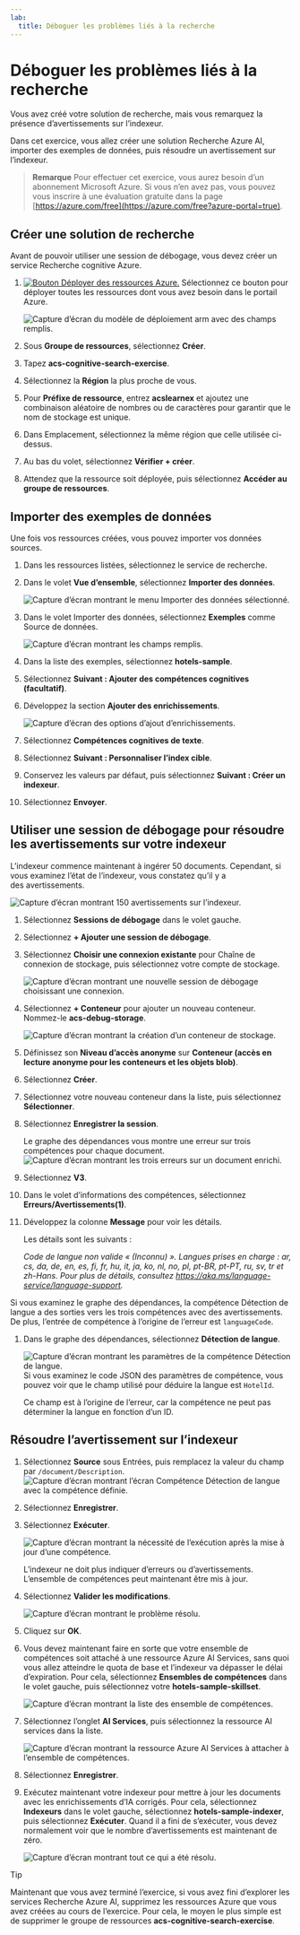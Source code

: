 ```yaml
---
lab:
  title: Déboguer les problèmes liés à la recherche
---
```


# Déboguer les problèmes liés à la recherche

Vous avez créé votre solution de recherche, mais vous remarquez la présence d’avertissements sur l’indexeur.

Dans cet exercice, vous allez créer une solution Recherche Azure AI, importer des exemples de données, puis résoudre un avertissement sur l’indexeur.

> **Remarque** Pour effectuer cet exercice, vous aurez besoin d’un abonnement Microsoft Azure. Si vous n’en avez pas, vous pouvez vous inscrire à une évaluation gratuite dans la page [https://azure.com/free](https://azure.com/free?azure-portal=true).

## Créer une solution de recherche

Avant de pouvoir utiliser une session de débogage, vous devez créer un service Recherche cognitive Azure.

1. [![Bouton Déployer des ressources Azure.](../media/08-media/deploy-azure.svg)](https://portal.azure.com/#create/Microsoft.Template/uri/https%3A%2F%2Fraw.githubusercontent.com%2FAzure-Samples%2Fazure-search-knowledge-mining%2Fmaster%2Fazuredeploy.json) Sélectionnez ce bouton pour déployer toutes les ressources dont vous avez besoin dans le portail Azure.

    ![Capture d’écran du modèle de déploiement arm avec des champs remplis.](../media/08-media/arm-template-deployment.png)

1. Sous **Groupe de ressources**, sélectionnez **Créer**.
1. Tapez **acs-cognitive-search-exercise**.
1. Sélectionnez la **Région** la plus proche de vous.
1. Pour **Préfixe de ressource**, entrez **acslearnex** et ajoutez une combinaison aléatoire de nombres ou de caractères pour garantir que le nom de stockage est unique.
1. Dans Emplacement, sélectionnez la même région que celle utilisée ci-dessus.
1. Au bas du volet, sélectionnez **Vérifier + créer**.
1. Attendez que la ressource soit déployée, puis sélectionnez **Accéder au groupe de ressources**.

## Importer des exemples de données

Une fois vos ressources créées, vous pouvez importer vos données sources.

1. Dans les ressources listées, sélectionnez le service de recherche.

1. Dans le volet **Vue d’ensemble**, sélectionnez **Importer des données**.

      ![Capture d’écran montrant le menu Importer des données sélectionné.](../media/08-media/import-data.png)

1. Dans le volet Importer des données, sélectionnez **Exemples** comme Source de données.

      ![Capture d’écran montrant les champs remplis.](../media/08-media/import-data-selection-screen-small.png)

1. Dans la liste des exemples, sélectionnez **hotels-sample**.
1. Sélectionnez **Suivant : Ajouter des compétences cognitives (facultatif)**.
1. Développez la section **Ajouter des enrichissements**.

    ![Capture d’écran des options d’ajout d’enrichissements.](../media/08-media/add-enrichments.png)

1. Sélectionnez **Compétences cognitives de texte**.
1. Sélectionnez **Suivant : Personnaliser l’index cible**.
1. Conservez les valeurs par défaut, puis sélectionnez **Suivant : Créer un indexeur**.
1. Sélectionnez **Envoyer**.

## Utiliser une session de débogage pour résoudre les avertissements sur votre indexeur

L’indexeur commence maintenant à ingérer 50 documents. Cependant, si vous examinez l’état de l’indexeur, vous constatez qu’il y a des avertissements.

![Capture d’écran montrant 150 avertissements sur l’indexeur.](../media/08-media/indexer-warnings.png)

1. Sélectionnez **Sessions de débogage** dans le volet gauche.

1. Sélectionnez **+ Ajouter une session de débogage**.

1. Sélectionnez **Choisir une connexion existante** pour Chaîne de connexion de stockage, puis sélectionnez votre compte de stockage.

    ![Capture d’écran montrant une nouvelle session de débogage choisissant une connexion.](../media/08-media/connect-storage.png)
1. Sélectionnez **+ Conteneur** pour ajouter un nouveau conteneur. Nommez-le **acs-debug-storage**.

    ![Capture d’écran montrant la création d’un conteneur de stockage.](../media/08-media/create-storage-container.png)

1. Définissez son **Niveau d’accès anonyme** sur **Conteneur (accès en lecture anonyme pour les conteneurs et les objets blob)**.

1. Sélectionnez **Créer**.
1. Sélectionnez votre nouveau conteneur dans la liste, puis sélectionnez **Sélectionner**.

1. Sélectionnez **Enregistrer la session**.

    Le graphe des dépendances vous montre une erreur sur trois compétences pour chaque document.
    ![Capture d’écran montrant les trois erreurs sur un document enrichi.](../media/08-media/warning-skill-selection.png)

1. Sélectionnez **V3**.
1. Dans le volet d’informations des compétences, sélectionnez **Erreurs/Avertissements(1)**.
1. Développez la colonne **Message** pour voir les détails.

    Les détails sont les suivants :

    *Code de langue non valide « (Inconnu) ». Langues prises en charge : ar, cs, da, de, en, es, fi, fr, hu, it, ja, ko, nl, no, pl, pt-BR, pt-PT, ru, sv, tr et zh-Hans. Pour plus de détails, consultez https://aka.ms/language-service/language-support.*

Si vous examinez le graphe des dépendances, la compétence Détection de langue a des sorties vers les trois compétences avec des avertissements. De plus, l’entrée de compétence à l’origine de l’erreur est `languageCode`.

1. Dans le graphe des dépendances, sélectionnez **Détection de langue**.

    ![Capture d’écran montrant les paramètres de la compétence Détection de langue.](../media/08-media/language-detection-error.png)
    Si vous examinez le code JSON des paramètres de compétence, vous pouvez voir que le champ utilisé pour déduire la langue est `HotelId`.

    Ce champ est à l’origine de l’erreur, car la compétence ne peut pas déterminer la langue en fonction d’un ID.

## Résoudre l’avertissement sur l’indexeur

1. Sélectionnez **Source** sous Entrées, puis remplacez la valeur du champ par `/document/Description`.
    ![Capture d’écran montrant l’écran Compétence Détection de langue avec la compétence définie.](../media/08-media/language-detection-fix.png)
1. Sélectionnez **Enregistrer**.
1. Sélectionnez **Exécuter**.

    ![Capture d’écran montrant la nécessité de l’exécution après la mise à jour d’une compétence.](../media/08-media/rerun-debug-session.png)

    L’indexeur ne doit plus indiquer d’erreurs ou d’avertissements. L’ensemble de compétences peut maintenant être mis à jour.

1. Sélectionnez **Valider les modifications**.

    ![Capture d’écran montrant le problème résolu.](../media/08-media/error-fixed.png)
1. Cliquez sur **OK**.

1. Vous devez maintenant faire en sorte que votre ensemble de compétences soit attaché à une ressource Azure AI Services, sans quoi vous allez atteindre le quota de base et l’indexeur va dépasser le délai d’expiration. Pour cela, sélectionnez **Ensembles de compétences** dans le volet gauche, puis sélectionnez votre **hotels-sample-skillset**.

    ![Capture d’écran montrant la liste des ensemble de compétences.](../media/08-media/update-skillset.png)
1. Sélectionnez l’onglet **AI Services**, puis sélectionnez la ressource AI services dans la liste.

    ![Capture d’écran montrant la ressource Azure AI Services à attacher à l’ensemble de compétences.](../media/08-media/skillset-attach-service.png)
1. Sélectionnez **Enregistrer**.

1. Exécutez maintenant votre indexeur pour mettre à jour les documents avec les enrichissements d’IA corrigés. Pour cela, sélectionnez **Indexeurs** dans le volet gauche, sélectionnez **hotels-sample-indexer**, puis sélectionnez **Exécuter**.  Quand il a fini de s’exécuter, vous devez normalement voir que le nombre d’avertissements est maintenant de zéro.

    ![Capture d’écran montrant tout ce qui a été résolu.](../media/08-media/warnings-fixed-indexer.png)

> [!TIP]
> Maintenant que vous avez terminé l’exercice, si vous avez fini d’explorer les services Recherche Azure AI, supprimez les ressources Azure que vous avez créées au cours de l’exercice. Pour cela, le moyen le plus simple est de supprimer le groupe de ressources **acs-cognitive-search-exercise**.